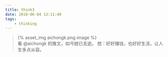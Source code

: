 ```yaml
---
title: think3
date: 2018-06-04 13:11:40
tags:
    - thinking
---
```


>{% asset_img aichongk.png image %}  <br/>
>看 @aichongk 的推文，如今她已去逝。
>想：好好赚钱，也好好生活，让人生多点从容。